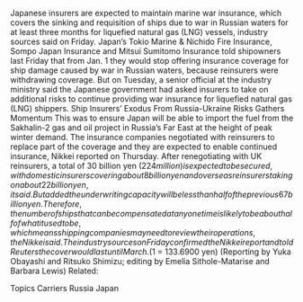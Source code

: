 Japanese insurers are expected to maintain marine war insurance, which covers the sinking and requisition of ships due to war in Russian waters for at least three months for liquefied natural gas (LNG) vessels, industry sources said on Friday.
Japan’s Tokio Marine & Nichido Fire Insurance, Sompo Japan Insurance and Mitsui Sumitomo Insurance told shipowners last Friday that from Jan. 1 they would stop offering insurance coverage for ship damage caused by war in Russian waters, because reinsurers were withdrawing coverage.
But on Tuesday, a senior official at the industry ministry said the Japanese government had asked insurers to take on additional risks to continue providing war insurance for liquefied natural gas (LNG) shippers.
Ship Insurers’ Exodus From Russia-Ukraine Risks Gathers Momentum
This was to ensure Japan will be able to import the fuel from the Sakhalin-2 gas and oil project in Russia’s Far East at the height of peak winter demand.
The insurance companies negotiated with reinsurers to replace part of the coverage and they are expected to enable continued insurance, Nikkei reported on Thursday.
After renegotiating with UK reinsurers, a total of 30 billion yen ($224 million) is expected to be secured, with domestic insurers covering about 8 billion yen and overseas reinsurers taking on about 22 billion yen, it said.
But added the underwriting capacity will be less than half of the previous 67 billion yen.
Therefore, the number of ships that can be compensated at any one time is likely to be about half of what it used to be, which means shipping companies may need to review their operations, the Nikkei said.
The industry sources on Friday confirmed the Nikkei report and told Reuters the cover would last until March.
($1 = 133.6900 yen)
(Reporting by Yuka Obayashi and Ritsuko Shimizu; editing by Emelia Sithole-Matarise and Barbara Lewis)
Related:

Topics
Carriers
Russia
Japan
